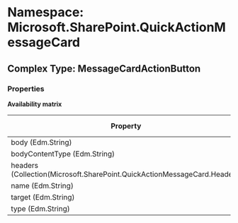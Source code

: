# Namespace: Microsoft.SharePoint.QuickActionMessageCard

## Complex Type: MessageCardActionButton

### Properties

**Availability matrix**

Property | SPO | SP 2019 | SP 2016 | SP 2013
----------|:---:|:-------:|:-------:|:-------
body (Edm.String) | ✅ | ❌ | ❌ | ❌
bodyContentType (Edm.String) | ✅ | ❌ | ❌ | ❌
headers (Collection(Microsoft.SharePoint.QuickActionMessageCard.Header)) | ✅ | ❌ | ❌ | ❌
name (Edm.String) | ✅ | ❌ | ❌ | ❌
target (Edm.String) | ✅ | ❌ | ❌ | ❌
type (Edm.String) | ✅ | ❌ | ❌ | ❌
